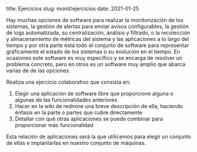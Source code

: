 title: Ejercicios
slug: monit/ejercicios
date: 2021-01-25

Hay muchas opciones de software para realizar la monitorización de los sistemas, la gestión de alertas para enviar avisos configurables, la gestión de logs automatizada, su centralización, análisis y filtrado, o la recolección y almacenamiento de métricas del sistema y las aplicaciones a lo largo del tiempo y por otra parte está todo el conjunto de software para representar gráficamente el estado de los sistemas o su evolución en el tiempo. En ocasiones este software es muy específico y se encarga de resolver un problema concreto, pero en otros es un software muy amplio que abarca varias de de las opciones.

Realiza una ejercicio colaborativo que consista en:

1. Elegir una aplicación de software libre que proporcione alguna o algunas de las funcionalidades anteriores
1. Hacer en la wiki de redmine una breve descripción de ella, haciendo énfasis en la parte o partes que cubre directamente
1. Detallar con qué otras aplicaciones se puede combinar para proporcionar más funcionalidad

Esta relación de aplicaciones será la que utilicemos para elegir un conjunto de ellas e implantarlas en nuestro conjunto de máquinas.
